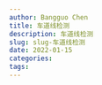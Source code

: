 ```yaml
---
author: Bangguo Chen
title: 车道线检测
description: 车道线检测
slug: slug-车道线检测
date: 2022-01-15
categories:
tags: 
---
```


